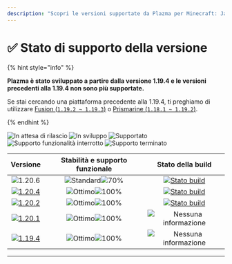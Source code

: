 ```yaml
---
description: "Scopri le versioni supportate da Plazma per Minecraft: Java Edition."
---
```


# ✅ Stato di supporto della versione

{% hint style="info" %}

**Plazma è stato sviluppato a partire dalla versione 1.19.4 e le versioni precedenti alla 1.19.4 non sono più supportate.**

Se stai cercando una piattaforma precedente alla 1.19.4, ti preghiamo di utilizzare [Fusion (`1.19.2 ~ 1.19.3`)](https://github.com/RuinedTechnologyUnify/Fusion) o [Prismarine (`1.18.1 ~ 1.19.2`)](https://github.com/PrismarineTeam/Prismarine).

{% endhint %}

[wtr]: https://badge.plazmamc.org/0/In%20attesa%20di%20rilascio
[idv]: https://badge.plazmamc.org/1/In%20sviluppo
[atv]: https://badge.plazmamc.org/2/Supportato
[fse]: https://badge.plazmamc.org/6/Supporto%20funzionalità%20interrotto
[eol]: https://badge.plazmamc.org/4/Supporto%20terminato
[ukn]: https://badge.plazmamc.org/0/Nessuna%20informazione
[vgd]: https://badge.plazmamc.org/1/Ottimo
[mid]: https://badge.plazmamc.org/6/Standard
[100]: https://badge.plazmamc.org/percent/100

![In attesa di rilascio][wtr] ![In sviluppo][idv] ![Supportato][atv] ![Supporto funzionalità interrotto][fse] ![Supporto terminato][eol]

|                                      Versione                                     |             Stabilità    e    supporto funzionale             |                                           Stato della build                                          |
| :-------------------------------------------------------------------------------: | :-----------------------------------------------------------: | :--------------------------------------------------------------------------------------------------: |
|                   ![1.20.6](https://badge.plazmamc.org/1/1.20.6)                  | ![Standard][vgd]![70%](https://badge.plazmamc.org/percent/70) | [![Stato build](https://build.plazmamc.org/1.20.6)](https://build.plazmamc.org/1.20.6?redirect=true) |
| [![1.20.4](https://badge.plazmamc.org/2/1.20.4)](https://git.plazmamc.org/1.20.4) |                   ![Ottimo][vgd]![100%][100]                  | [![Stato build](https://build.plazmamc.org/1.20.4)](https://build.plazmamc.org/1.20.4?redirect=true) |
| [![1.20.2](https://badge.plazmamc.org/4/1.20.2)](https://git.plazmamc.org/1.20.2) |                   ![Ottimo][vgd]![100%][100]                  | [![Stato build](https://build.plazmamc.org/1.20.2)](https://build.plazmamc.org/1.20.2?redirect=true) |
| [![1.20.1](https://badge.plazmamc.org/4/1.20.1)](https://git.plazmamc.org/1.20.1) |                   ![Ottimo][vgd]![100%][100]                  |                                     ![Nessuna informazione][ukn]                                     |
| [![1.19.4](https://badge.plazmamc.org/4/1.19.4)](https://git.plazmamc.org/1.19.4) |                   ![Ottimo][vgd]![100%][100]                  |                                     ![Nessuna informazione][ukn]                                     |

***
